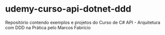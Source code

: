 # udemy-curso-api-dotnet-ddd
Repositório contendo exemplos e projetos do Curso de C# API - Arquitetura com DDD na Prática pelo Marcos Fabrício
